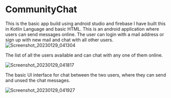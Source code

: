 # CommunityChat
This is the basic app build using android studio and firebase
I have built this in Kotlin Language and basic HTML. This is an android application where users can send messages online.
The user can login with a mail address or sign up with new mail and chat with all other users.
![Screenshot_20230129_041304](https://github.com/Vignesh142/CommunityChat/assets/101886482/e764e3ba-8a1e-48e6-a4e5-f54f1de839fb)

The list of all the users available and can chat with any one of them online.

![Screenshot_20230129_041817](https://github.com/Vignesh142/CommunityChat/assets/101886482/3fa4acb8-6554-4ef4-9008-5c62c826fe1f)


The basic UI interface for chat between the two users, where they can send and unsed the chat messages.

![Screenshot_20230129_041927](https://github.com/Vignesh142/CommunityChat/assets/101886482/da6e453e-778b-4151-88be-c2cb09f8f93c)
